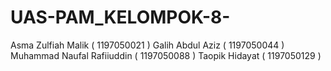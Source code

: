 # UAS-PAM_KELOMPOK-8-
Asma Zulfiah Malik ( 1197050021 ) Galih Abdul Aziz ( 1197050044 ) Muhammad Naufal Rafiiuddin ( 1197050088 ) Taopik Hidayat ( 1197050129 )

